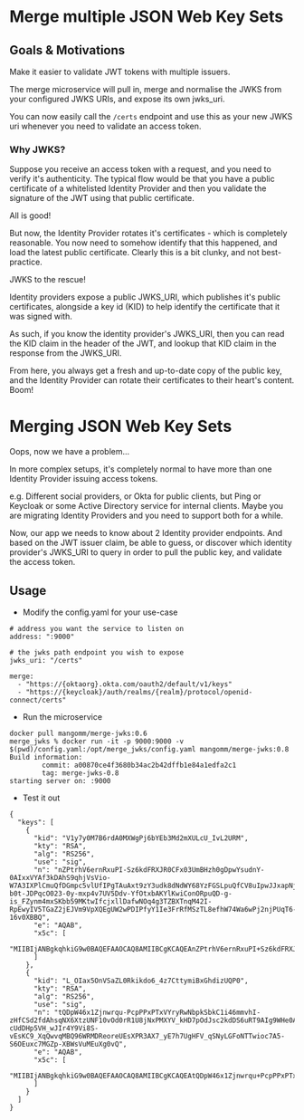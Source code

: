 # Merge multiple JSON Web Key Sets

## Goals & Motivations

Make it easier to validate JWT tokens with multiple issuers.

The merge  microservice will pull in, merge and normalise the JWKS from your configured
JWKS URIs, and expose its own jwks_uri.

You can now easily call the `/certs` endpoint and use this as your new JWKS uri whenever you
need to validate an access token.

### Why JWKS?

Suppose you receive an access token with a request, and you need to verify it's authenticity.
The typical flow would be that you have a public certificate of a whitelisted Identity Provider
and then you validate the signature of the JWT using that public certificate.

All is good!

But now, the Identity Provider rotates it's certificates - which is completely reasonable.
You now need to somehow identify that this happened, and load the latest public certificate.
Clearly this is a bit clunky, and not best-practice.

JWKS to the rescue!

Identity providers expose a public JWKS_URI, which publishes it's public certificates,
alongside a key id (KID) to help identify the certificate that it was signed with.

As such, if you know the identity provider's JWKS_URI, then you can read the KID claim
in the header of the JWT, and lookup that KID claim in the response from the JWKS_URI.

From here, you always get a fresh and up-to-date copy of the public key, and the Identity
Provider can rotate their certificates to their heart's content. Boom!

# Merging JSON Web Key Sets

Oops, now we have a problem...

In more complex setups, it's completely normal to have more than one Identity Provider
issuing access tokens.

e.g. Different social providers, or Okta for public clients, but Ping or Keycloak or
some Active Directory service for internal clients. Maybe you are migrating Identity Providers
and you need to support both for a while.

Now, our app we needs to know about 2 Identity provider endpoints. And based on the JWT
issuer claim, be able to guess, or discover which identity provider's JWKS_URI to query
in order to pull the public key, and validate the access token.

## Usage

- Modify the config.yaml for your use-case

```
# address you want the service to listen on
address: ":9000"

# the jwks path endpoint you wish to expose
jwks_uri: "/certs"

merge:
  - "https://{oktaorg}.okta.com/oauth2/default/v1/keys"
  - "https://{keycloak}/auth/realms/{realm}/protocol/openid-connect/certs"
```

- Run the microservice

```
docker pull mangomm/merge-jwks:0.6
merge_jwks % docker run -it -p 9000:9000 -v $(pwd)/config.yaml:/opt/merge_jwks/config.yaml mangomm/merge-jwks:0.8 
Build information:
        commit: a00870ce4f3680b34ac2b42dffb1e84a1edfa2c1
        tag: merge-jwks-0.8
starting server on: :9000
```

- Test it out

```
{
  "keys": [
    {
      "kid": "V1y7y0M7B6rdA0MXWgPj6bYEb3Md2mXULcU_IvL2URM",
      "kty": "RSA",
      "alg": "RS256",
      "use": "sig",
      "n": "nZPtrhV6ernRxuPI-Sz6kdFRXJR0CFx03UmBHzh0gDpwYsudnY-0AIxxVYAf3kDAhS9qhjVsVio-W7A3IXPlCmuQfDGmpc5vlUfIPgTAuAxt9zY3udk8dNdWY68YzFGSLpuQfCV8uIpwJJxapNjJn5VkVEEh2-b0t-JDPqcO023-0y-mxp4v7UV5Ddv-YfOtxbAKYlKwiConORpuQD-g-is_FZynm4mxSKbb59MKtwIfcjxllDafwNOq4g3TZBXTnqM42I-RpEwyIV5TGaZ2jEJVm9VpXQEgUW2wPDIPfyY1Ie3FrRfMSzTL8efhW74Wa6wPj2njPUqT6-16v0XBBQ",
      "e": "AQAB",
      "x5c": [
        "MIIBIjANBgkqhkiG9w0BAQEFAAOCAQ8AMIIBCgKCAQEAnZPtrhV6ernRxuPI+Sz6kdFRXJR0CFx03UmBHzh0gDpwYsudnY+0AIxxVYAf3kDAhS9qhjVsVio+W7A3IXPlCmuQfDGmpc5vlUfIPgTAuAxt9zY3udk8dNdWY68YzFGSLpuQfCV8uIpwJJxapNjJn5VkVEEh2+b0t+JDPqcO023+0y+mxp4v7UV5Ddv+YfOtxbAKYlKwiConORpuQD+g+is/FZynm4mxSKbb59MKtwIfcjxllDafwNOq4g3TZBXTnqM42I+RpEwyIV5TGaZ2jEJVm9VpXQEgUW2wPDIPfyY1Ie3FrRfMSzTL8efhW74Wa6wPj2njPUqT6+16v0XBBQIDAQAB"
      ]
    },
    {
      "kid": "L_OIax5OnVSaZL0Rkikdo6_4z7CttymiBxGhdizUQP0",
      "kty": "RSA",
      "alg": "RS256",
      "use": "sig",
      "n": "tQDpW46x1Zjnwrqu-PcpPPxPTxVYryRwNbpkSbkC1i46mmvhI-zHfCSd2fdAhsqNX6XtzUNF10vOd0rR1U8jNxPMXYV_kHD7pOdJsc2kdDS6uRT9AIg9WHe0AoK2HraPEyAnVgq5TWVxx0IT4YGDXupOniAHNPcZ0dPNlxV5VdD8lsKXBOs6HWA93UqwxF6pYiEthxzE4kPZQaB6s6qQ5RGs47wYISyw-cUdDHp5VH_wJIr4Y9Vi8S-vEsKC9_XqQwvqMBQ96WRMDReoreUEsXPR3AX7_yE7h7UgHFV_qSNyLGFoNTTwioc7A5-S6OEuxc7MGZp-XBWsVuMEuXg0vQ",
      "e": "AQAB",
      "x5c": [
        "MIIBIjANBgkqhkiG9w0BAQEFAAOCAQ8AMIIBCgKCAQEAtQDpW46x1Zjnwrqu+PcpPPxPTxVYryRwNbpkSbkC1i46mmvhI+zHfCSd2fdAhsqNX6XtzUNF10vOd0rR1U8jNxPMXYV/kHD7pOdJsc2kdDS6uRT9AIg9WHe0AoK2HraPEyAnVgq5TWVxx0IT4YGDXupOniAHNPcZ0dPNlxV5VdD8lsKXBOs6HWA93UqwxF6pYiEthxzE4kPZQaB6s6qQ5RGs47wYISyw+cUdDHp5VH/wJIr4Y9Vi8S+vEsKC9/XqQwvqMBQ96WRMDReoreUEsXPR3AX7/yE7h7UgHFV/qSNyLGFoNTTwioc7A5+S6OEuxc7MGZp+XBWsVuMEuXg0vQIDAQAB"
      ]
    }
  ]
}
```

